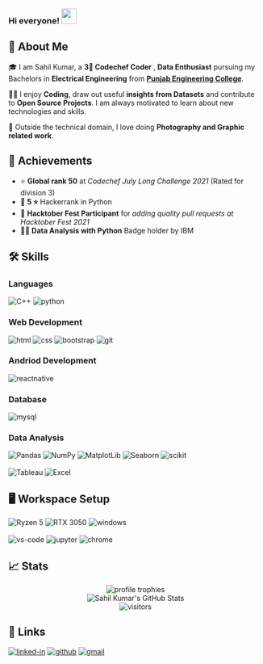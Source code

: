### Hi everyone! <img src="https://media.giphy.com/media/hvRJCLFzcasrR4ia7z/giphy.gif" width="30px" height="30px">


## 👑 About Me

🎓 I am Sahil Kumar, a **3🌟 Codechef Coder** , **Data Enthusiast** pursuing my Bachelors in **Electrical Engineering** from [**Punjab Engineering College**](https://pec.ac.in/).

👨‍💻 I enjoy **Coding**, draw out useful **insights from Datasets** and contribute to **Open Source Projects**. I am always motivated to learn about new technologies and skills.

📸 Outside the technical domain, I love doing **Photography and Graphic related work**.

## 🏅 Achievements

-   ⭐ **Global rank 50** at _Codechef July Long Challenge 2021_ (Rated for division 3)
-   🥇 **5 ⭐** Hackerrank in Python
-   🤝 **Hacktober Fest Participant** for _adding quality pull requests at Hacktober Fest 2021_
-   🧑‍💻 **Data Analysis with Python** Badge holder by IBM

## 🛠️ Skills

### Languages

![C++](https://img.shields.io/badge/C%2B%2B-00599C?style=for-the-badge&logo=c%2B%2B&logoColor=white)
![python](https://img.shields.io/badge/Python-14354C?style=for-the-badge&logo=python&logoColor=white)

### Web Development

![html](https://img.shields.io/badge/HTML5-E34F26?style=for-the-badge&logo=html5&logoColor=white)
![css](https://img.shields.io/badge/CSS3-1572B6?style=for-the-badge&logo=css3&logoColor=white)
![bootstrap](https://img.shields.io/badge/Bootstrap-563D7C?style=for-the-badge&logo=bootstrap&logoColor=white)
![git](https://img.shields.io/badge/Git&Github-100000?style=for-the-badge&logo=github&logoColor=white)

### Andriod Development

![reactnative](https://img.shields.io/badge/React_Native-20232A?style=for-the-badge&logo=react&logoColor=61DAFB)

### Database

![mysql](https://img.shields.io/badge/MySQL-00000F?style=for-the-badge&logo=mysql&logoColor=white)

### Data Analysis

![Pandas](https://img.shields.io/badge/Pandas-2C2D72?style=for-the-badge&logo=pandas&logoColor=white)
![NumPy](https://img.shields.io/badge/Numpy-777BB4?style=for-the-badge&logo=numpy&logoColor=white)
![MatplotLib](https://img.shields.io/badge/MatplotLib-14354C?style=for-the-badge&logo=python&logoColor=white)
![Seaborn](https://img.shields.io/badge/Seaborn-FF6F00?style=for-the-badge&logoColor=white)
![scikit](https://img.shields.io/badge/scikit_learn-F7931E?style=for-the-badge&logo=scikit-learn&logoColor=white)
<br> <br>
![Tableau](https://img.shields.io/badge/Tableau-E97627?style=for-the-badge&logo=Tableau&logoColor=white)
![Excel](https://img.shields.io/badge/Microsoft_Excel-217346?style=for-the-badge&logo=microsoft-excel&logoColor=white)



## 🖥️ Workspace Setup
![Ryzen 5](https://img.shields.io/badge/AMD-Ryzen_5-ED1C24?style=for-the-badge&logo=amd&logoColor=white)
![RTX 3050](https://img.shields.io/badge/NVIDIA-RTX3050-76B900?style=for-the-badge&logo=nvidia&logoColor=white)
![windows](https://img.shields.io/badge/Windows_11-Dell_G15-FF5F1F?style=for-the-badge&logo=windows&logoColor=white)
<br>
<br>
![vs-code](https://img.shields.io/badge/VS_Code-007ACC?style=for-the-badge&logo=Visual-Studio-Code&logoColor=white)
![jupyter](https://img.shields.io/badge/Jupyter-F37626.svg?&style=for-the-badge&logo=Jupyter&logoColor=white)
![chrome](https://img.shields.io/badge/Google_chrome-4285F4?style=for-the-badge&logo=Google-chrome&logoColor=white)

## 📈 Stats

<div align="center">
  <img src="https://github-profile-trophy.vercel.app/?username=Sahilkumarrr13&row=1&column=6&margin-h=8&theme=darkhub&count_private=true&margin-w=15&no-frame=true" alt="profile trophies" />
  <br />
  <img src="https://github-readme-stats.vercel.app/api?username=Sahilkumarrr13&show_icons=true&hide_border=true&theme=tokyonight" alt="Sahil Kumar's GitHub Stats">
  <br />
  <img src="https://visitor-badge.laobi.icu/badge?page_id=Sahilkumarrr13.Sahilkumarrr13" alt="visitors" >
</div>

## 🔗 Links

[![linked-in](https://img.shields.io/badge/Linked_In-0077B5?style=for-the-badge&logo=LinkedIn&logoColor=white)](https://www.linkedin.com/in/sahil-kumar-880971212/)
[![github](https://img.shields.io/badge/GitHub-000000?style=for-the-badge&logo=GitHub&logoColor=white)](https://github.com/Sahilkumarrr13)
[![gmail](https://img.shields.io/badge/Gmail-D14836?style=for-the-badge&logo=Gmail&logoColor=white)](mailto:sahilkumar2299@gmail.com)

<!--
**Sahilkumarrr13/Sahilkumarrr13** is a ✨ _special_ ✨ repository because its `README.md` (this file) appears on your GitHub profile.

Here are some ideas to get you started:

- 🔭 I’m currently working on ...
- 🌱 I’m currently learning ...
- 👯 I’m looking to collaborate on ...
- 🤔 I’m looking for help with ...
- 💬 Ask me about ...
- 📫 How to reach me: ...
- 😄 Pronouns: ...
- ⚡ Fun fact: ...
-->

